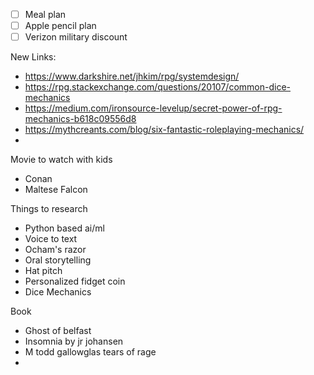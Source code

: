 - [ ] Meal plan
- [ ] Apple pencil plan
- [ ] Verizon military discount

New Links:
- https://www.darkshire.net/jhkim/rpg/systemdesign/
- https://rpg.stackexchange.com/questions/20107/common-dice-mechanics
- https://medium.com/ironsource-levelup/secret-power-of-rpg-mechanics-b618c09556d8
- https://mythcreants.com/blog/six-fantastic-roleplaying-mechanics/
- 

Movie to watch with kids
- Conan
- Maltese Falcon

Things to research
- Python based ai/ml
- Voice to text
- Ocham's razor
- Oral storytelling 
- Hat pitch
- Personalized fidget coin
- Dice Mechanics

Book
- Ghost of belfast
- Insomnia by jr johansen
- M todd gallowglas tears of rage
- 

